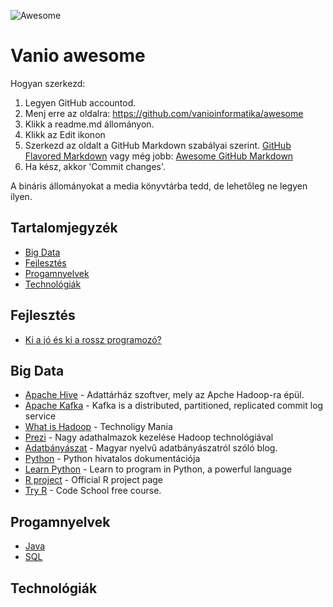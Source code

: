 ![Awesome](https://rawgit.com/sindresorhus/awesome/master/media/badge.svg)

# Vanio awesome

Hogyan szerkezd:

1. Legyen GitHub accountod.
2. Menj erre az oldalra: https://github.com/vanioinformatika/awesome
3. Klikk a readme.md állományon.
4. Klikk az Edit ikonon <span class="octicon oction-pencil"></span>
5. Szerkezd az oldalt a GitHub Markdown szabályai szerint. [GitHub Flavored Markdown](https://help.github.com/articles/github-flavored-markdown/) vagy még jobb: [Awesome GitHub Markdown](https://guides.github.com/features/mastering-markdown/)
6. Ha kész, akkor 'Commit changes'.

A bináris állományokat a media könyvtárba tedd, de lehetőleg ne legyen ilyen.

## Tartalomjegyzék

- [Big Data](#big-data)
- [Fejlesztés](#fejlesztés)
- [Progamnyelvek](#programnyelvek)
- [Technológiák](#technologiák)

## Fejlesztés

- [Ki a jó és ki a rossz programozó?](https://medium.com/@CodementorIO/good-developers-vs-bad-developers-fe9d2d6b582b)

## Big Data

- [Apache Hive](https://cwiki.apache.org/confluence/display/Hive/GettingStarted) - Adattárház szoftver, mely az Apche Hadoop-ra épül.
- [Apache Kafka](http://kafka.apache.org/documentation.html#introduction) - Kafka is a distributed, partitioned, replicated commit log service
- [What is Hadoop](http://www.technology-mania.com/2011/03/understanding-what-is-hadoop.html) - Technoligy Mania
- [Prezi](https://prezi.com/lyudnveyjfp6/nagy-adathalmazok-kezelese-hadoop-technologiakkal/) - Nagy adathalmazok kezelése Hadoop technológiával
- [Adatbányászat](http://adatbanyaszat.blog.hu/) - Magyar nyelvű adatbányászatról szóló blog.
- [Python](https://docs.python.org/3/) - Python hivatalos dokumentációja
- [Learn Python](https://www.codecademy.com/tracks/python) - Learn to program in Python, a powerful language
- [R project](https://www.r-project.org/other-docs.html) - Official R project page
- [Try R](http://tryr.codeschool.com/) - Code School free course.

## Progamnyelvek

- [Java](https://github.com/akullpp/awesome-java)
- [SQL](https://github.com/budacsik/awesome-sql)

## Technológiák
